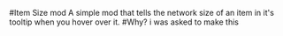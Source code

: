 #Item Size mod
A simple mod that tells the network size of an item in it's tooltip when you hover over it.
#Why?
i was asked to make this 
